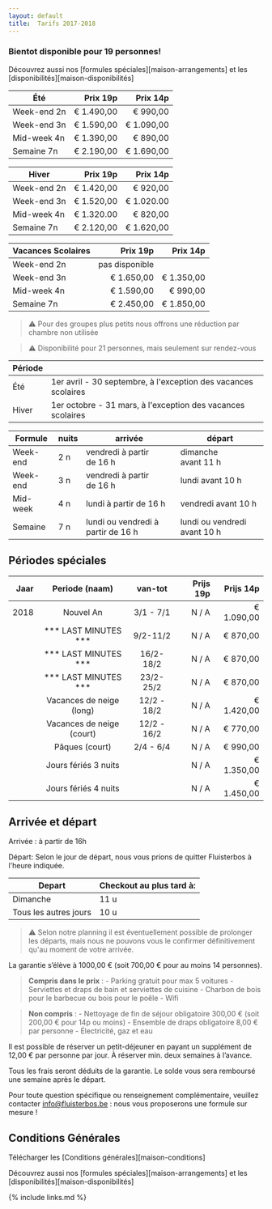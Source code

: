 ```yaml
---
layout: default
title:  Tarifs 2017-2018
---
```


### Bientot disponible pour 19 personnes!

Découvrez aussi nos [formules spéciales][maison-arrangements] et les [disponibilités][maison-disponibilités]

|Été|Prix 19p|Prix 14p
|---|---:|---:
|Week-end 2n|€ 1.490,00|€ 990,00
|Week-end 3n|€ 1.590,00|€ 1.090,00
|Mid-week 4n|€ 1.390,00|€ 890,00
|Semaine 7n|€ 2.190,00|€ 1.690,00

|Hiver|Prix 19p|Prix 14p
|---|---:|---:
|Week-end 2n|€ 1.420,00|€ 920,00
|Week-end 3n|€ 1.520,00|€ 1.020.00
|Mid-week 4n|€ 1.320.00|€ 820,00
|Semaine 7n|€ 2.120,00|€ 1.620,00

|Vacances Scolaires|Prix 19p|Prix 14p
|---|---:|---:
|Week-end 2n|pas disponible|
|Week-end 3n|€ 1.650,00|€ 1.350,00
|Mid-week 4n|€ 1.590,00|€ 990,00
|Semaine 7n|€ 2.450,00|€ 1.850,00


> ⚠ Pour des groupes plus petits nous offrons une réduction par chambre non utilisée

> ⚠ Disponibilité pour 21 personnes, mais seulement sur rendez-vous

|Période ||
|------- |-------------
|Été     |  1er avril - 30 septembre, à l'exception des vacances scolaires
|Hiver   |  1er octobre - 31 mars, à l'exception des vacances scolaires

|Formule          | nuits   | arrivée                                      | départ
|-----------------|---------|----------------------------------------------|-----------------------------------
|Week-end         | 2 n     | vendredi à partir de&nbsp;16&nbsp;h          | dimanche avant&nbsp;11&nbsp;h
|Week-end         | 3 n     | vendredi à partir de&nbsp;16&nbsp;h          | lundi avant&nbsp;10&nbsp;h
|Mid-week         | 4 n     | lundi à partir de&nbsp;16&nbsp;h             | vendredi avant&nbsp;10&nbsp;h
|Semaine          | 7 n     | lundi ou vendredi à partir de&nbsp;16&nbsp;h | lundi ou vendredi avant&nbsp;10&nbsp;h


## Périodes spéciales

|Jaar|Periode (naam)|van-tot|Prijs 19p|Prijs 14p
|---:|:---:|:---:|---:|---:
|2018|Nouvel An|3/1 - 7/1|N / A|€ 1.090,00
||*** LAST MINUTES ***|9/2-11/2|N / A|€ 870,00
||*** LAST MINUTES ***|16/2-18/2|N / A|€ 870,00
||*** LAST MINUTES ***|23/2-25/2|N / A|€ 870,00
||Vacances de neige (long)|12/2 - 18/2|N / A|€ 1.420,00
||Vacances de neige (court)|12/2 - 16/2|N / A|€ 770,00
||Pâques (court)|2/4 - 6/4|N / A|€ 990,00
||Jours fériés 3 nuits ||N / A|€ 1.350,00
||Jours fériés 4 nuits ||N / A|€ 1.450,00


## Arrivée et départ

Arrivée : à partir de 16h	

Départ: Selon le jour de départ, nous vous prions de quitter Fluisterbos à l'heure indiquée.	

|Depart | Checkout au plus tard à:
|---|---
|Dimanche|11 u
|Tous les autres jours|10 u


> ⚠ Selon notre planning il est éventuellement possible de prolonger les départs, mais nous ne pouvons vous le confirmer définitivement qu'au moment de votre arrivée.	



La garantie s’élève à 1000,00 € (soit 700,00 €  pour au moins 14 personnes).

> **Compris dans le prix** : - Parking gratuit pour max 5 voitures - Serviettes et draps de bain et serviettes de cuisine - Charbon de bois pour le barbecue ou bois pour le poêle - Wifi 

> **Non compris** : - Nettoyage de fin de séjour obligatoire 300,00 € (soit 200,00 € pour 14p ou moins) - Ensemble de draps obligatoire 8,00 € par personne - Électricité, gaz et eau

Il est possible de réserver un petit-déjeuner en payant un supplément de 12,00 € par personne par jour. À réserver min. deux semaines à l’avance.

Tous les frais seront déduits de la garantie. Le solde vous sera remboursé une semaine après le départ.

Pour toute question spécifique ou renseignement complémentaire, veuillez contacter info@fluisterbos.be :  nous vous proposerons une formule sur mesure !


## Conditions Générales

Télécharger les [Conditions générales][maison-conditions]

Découvrez aussi nos [formules spéciales][maison-arrangements] et les [disponibilités][maison-disponibilités]

{% include links.md %}
